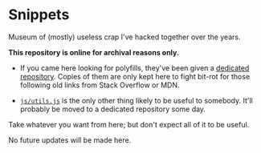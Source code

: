 # Snippets

Museum of (mostly) useless crap I've hacked together over the years.

**This repository is online for archival reasons only.**  
* If you came here looking for polyfills, they've been given a [dedicated repository][1].
Copies of them are only kept here to fight bit-rot for those following old links from Stack Overflow or MDN.

* [`js/utils.js`][2] is the only other thing likely to be useful to somebody.
It'll probably be moved to a dedicated repository some day.

Take whatever you want from here; but don't expect all of it to be useful.

No future updates will be made here.


[1]: https://github.com/Alhadis/Fix-IE
[2]: https://github.com/Alhadis/Snippets/blob/master/js/utils.js
